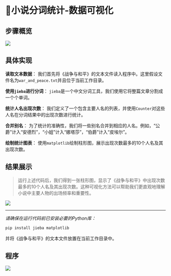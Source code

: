 

# 📙小说分词统计-数据可视化

<MyGlobalComponent />


## 步骤概览

![](http://cdn.qiniu.liyansheng.top/img/20240613115525.png)

## 具体实现

**读取文本数据**： 我们首先将《战争与和平》的文本文件读入程序中。这里假设文件名为`war_and_peace.txt`并且位于当前工作目录。

**使用`jieba`进行分词**： `jieba`是一个中文分词工具，我们使用它将整篇文章分割成一个个单词。

**统计人名出现次数**： 我们定义了一个包含主要人名的列表，并使用`Counter`对这些人名在分词结果中的出现次数进行统计。

**合并别名**： 为了统计的准确性，我们将一些别名合并到相应的人名。例如，“公爵”计入“安德烈”，“小姐”计入“娜塔莎”，“伯爵”计入“皮埃尔”。

**绘制统计图表**： 使用`matplotlib`绘制柱形图，展示出现次数最多的10个人名及其出现次数。



## 结果展示

> 运行上述代码后，我们得到一张柱形图，显示了《战争与和平》中出现次数最多的10个人名及其出现次数。这种可视化方法可以帮助我们更直观地理解小说中主要人物的出场频率和重要性。

![](http://cdn.qiniu.liyansheng.top/img/20240613115113.png)


------

*请确保在运行代码前已安装必要的Python库：*

```sh
pip install jieba matplotlib
```

并将《战争与和平》的文本文件放置在当前工作目录中。

## 程序

![](http://cdn.qiniu.liyansheng.top/img/20240613122923.png)



